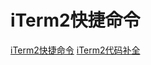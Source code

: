 <!--
 * @Author: tangdaoyong
 * @Date: 2020-12-28 17:55:01
 * @LastEditors: tangdaoyong
 * @LastEditTime: 2020-12-28 18:20:56
 * @Description: 快捷命令
-->
# iTerm2快捷命令

[iTerm2快捷命令](https://www.cnblogs.com/presleyren/p/10863416.html)
[iTerm2代码补全](https://blog.csdn.net/chezhan1972/article/details/100720352)